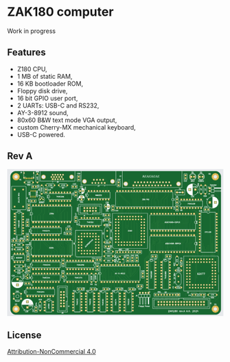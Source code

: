 # ZAK180 computer

Work in progress

## Features

- Z180 CPU,
- 1 MB of static RAM,
- 16 KB bootloader ROM,
- Floppy disk drive,
- 16 bit GPIO user port,
- 2 UARTs: USB-C and RS232,
- AY-3-8912 sound,
- 80x60 B&W text mode VGA output,
- custom Cherry-MX mechanical keyboard,
- USB-C powered.

## Rev A

<img src="img/pcb.png">

## License

[Attribution-NonCommercial 4.0](LICENSE)
